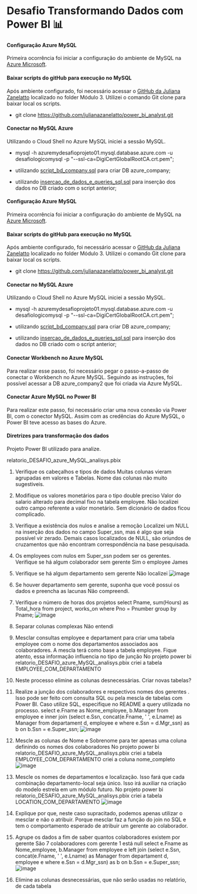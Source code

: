 # Desafio Transformando Dados com Power BI 📊

#### Configuração Azure MySQL
Primeira ocorrência foi iniciar a configuração do ambiente de MySQL na [Azure Microsoft](https://azure.microsoft.com/pt-br/free/search/?ef_id=_k_Cj0KCQjw4bipBhCyARIsAFsieCx6v8smNVMnqGW87eScxcK-g6l2zrTOdBStZnXg1a4vCEkf802gde8aAsS-EALw_wcB_k_&OCID=AIDcmmzmnb0182_SEM__k_Cj0KCQjw4bipBhCyARIsAFsieCx6v8smNVMnqGW87eScxcK-g6l2zrTOdBStZnXg1a4vCEkf802gde8aAsS-EALw_wcB_k_&gclid=Cj0KCQjw4bipBhCyARIsAFsieCx6v8smNVMnqGW87eScxcK-g6l2zrTOdBStZnXg1a4vCEkf802gde8aAsS-EALw_wcB).

#### Baixar scripts do gitHub para execução no MySQL
Após ambiente configurado, foi necessário acessar o [GitHub da Juliana Zanelatto](https://github.com/julianazanelatto/power_bi_analyst.git) localizado no folder Módulo 3. Utilizei o comando Git clone para baixar local os scripts.
- git clone https://github.com/julianazanelatto/power_bi_analyst.git

#### Conectar no MySQL Azure
Utilizando o Cloud Shell no Azure MySQL iniciei a sessão MySQL.
- mysql -h azuremydesafioprojeto01.mysql.database.azure.com -u desafiologicomysql -p "--ssl-ca=DigiCertGlobalRootCA.crt.pem";

- utilizando [script_bd_company.sql]() para criar DB azure_company;
- utilizando [insercao_de_dados_e_queries_sql.sql]() para inserção dos dados no DB criado com o script anterior;

#### Configuração Azure MySQL
Primeira ocorrência foi iniciar a configuração do ambiente de MySQL na [Azure Microsoft](https://azure.microsoft.com/pt-br/free/search/?ef_id=_k_Cj0KCQjw4bipBhCyARIsAFsieCx6v8smNVMnqGW87eScxcK-g6l2zrTOdBStZnXg1a4vCEkf802gde8aAsS-EALw_wcB_k_&OCID=AIDcmmzmnb0182_SEM__k_Cj0KCQjw4bipBhCyARIsAFsieCx6v8smNVMnqGW87eScxcK-g6l2zrTOdBStZnXg1a4vCEkf802gde8aAsS-EALw_wcB_k_&gclid=Cj0KCQjw4bipBhCyARIsAFsieCx6v8smNVMnqGW87eScxcK-g6l2zrTOdBStZnXg1a4vCEkf802gde8aAsS-EALw_wcB).

#### Baixar scripts do gitHub para execução no MySQL
Após ambiente configurado, foi necessário acessar o [GitHub da Juliana Zanelatto](https://github.com/julianazanelatto/power_bi_analyst.git) localizado no folder      Módulo 3. Utilizei o comando Git clone para baixar local os scripts.
- git clone https://github.com/julianazanelatto/power_bi_analyst.git

#### Conectar no MySQL Azure
Utilizando o Cloud Shell no Azure MySQL iniciei a sessão MySQL.
- mysql -h azuremydesafioprojeto01.mysql.database.azure.com -u desafiologicomysql -p "--ssl-ca=DigiCertGlobalRootCA.crt.pem";
    
- utilizando [script_bd_company.sql]() para criar DB azure_company;
- utilizando [insercao_de_dados_e_queries_sql.sql]() para inserção dos dados no DB criado com o script anterior;

#### Conectar Workbench no Azure MySQL
Para realizar esse passo, foi necessário pegar o passo-a-passo de conectar o Workbench no Azure MySQL. Seguindo as instruções, foi possível acessar a DB azure_company2 que foi criada via Azure MySQL.

#### Conectar Azure MySQL no Power BI
Para realizar este passo, foi necessário criar uma nova conexão via Power BI, com o conector MySQL. Assim com as credências do Azure MySQL, o Power BI teve acesso as bases do Azure.


#### Diretrizes para transformação dos dados

Projeto Power BI utilizado para analize. 

relatorio_DESAFIO_azure_MySQL_analisys.pbix

1. Verifique os cabeçalhos e tipos de dados
Muitas colunas vieram agrupadas em valores e Tabelas. Nome das colunas não muito sugestiveis.
2. Modifique os valores monetários para o tipo double preciso
Valor do salario alterado para decimal fixo na tabela employee. Não localizei outro campo referente a valor monetário. Sem dicionário de dados ficou complicado.
3. Verifique a existência dos nulos e analise a remoção
Localizei um NULL na inserção dos dados no campo Super_ssn, mas é algo que seja possível vir zerado. Demais casos localizados de NULL, são oriundos de cruzamentos que não encontram correspondência na base pesquisada.
4. Os employees com nulos em Super_ssn podem ser os gerentes. Verifique se há algum colaborador sem gerente
Sim o employee James
5. Verifique se há algum departamento sem gerente
Não localizei
![image](https://github.com/danLana/PBI_DIO_BOOTCAMP/assets/142463096/7ce1fcbe-d38f-4a51-bd7f-379e69d76aaa)
6. Se houver departamento sem gerente, suponha que você possui os dados e preencha as lacunas
Não compreendi.
7. Verifique o número de horas dos projetos
select Pname, sum(Hours) as Total_hora from project, works_on where Pno = Pnumber group by Pname;
![image](https://github.com/danLana/PBI_DIO_BOOTCAMP/assets/142463096/b3767dce-33de-4c4f-876d-328586e91c36)
8. Separar colunas complexas
Não entendi
9. Mesclar consultas employee e departament para criar uma tabela employee com o nome dos departamentos associados aos colaboradores. A mescla terá como base a tabela employee. Fique atento, essa informação influencia no tipo de junção
No projeto power bi relatorio_DESAFIO_azure_MySQL_analisys.pbix criei a tabela EMPLOYEE_COM_DEPARTAMENTO
10. Neste processo elimine as colunas desnecessárias.
Criar novas tabelas?
11. Realize a junção dos colaboradores e respectivos nomes dos gerentes . Isso pode ser feito com consulta SQL ou pela mescla de tabelas com Power BI. Caso utilize SQL, especifique no README a query utilizada no processo.
select e.Fname as Nome_employee, b.Manager from employee e
inner join (select e.Ssn, concat(e.Fname, ' ', e.Lname) as Manager from departament d, employee e where e.Ssn = d.Mgr_ssn) as b 
on b.Ssn = e.Super_ssn;
![image](https://github.com/danLana/PBI_DIO_BOOTCAMP/assets/142463096/8a314fc3-03a2-475e-8cc9-ed5b5f6fbd0c)

12. Mescle as colunas de Nome e Sobrenome para ter apenas uma coluna definindo os nomes dos colaboradores
No projeto power bi relatorio_DESAFIO_azure_MySQL_analisys.pbix criei a tabela EMPLOYEE_COM_DEPARTAMENTO criei a coluna nome_completo
![image](https://github.com/danLana/PBI_DIO_BOOTCAMP/assets/142463096/2d709776-ad24-442d-bb64-2f5843f3c9ab)
13. Mescle os nomes de departamentos e localização. Isso fará que cada combinação departamento-local seja único. Isso irá auxiliar na criação do modelo estrela em um módulo futuro.
No projeto power bi relatorio_DESAFIO_azure_MySQL_analisys.pbix criei a tabela LOCATION_COM_DEPARTAMENTO
![image](https://github.com/danLana/PBI_DIO_BOOTCAMP/assets/142463096/4f95241b-fe68-477d-a88d-74c1bcdc035a)
14. Explique por que, neste caso supracitado, podemos apenas utilizar o mesclar e não o atribuir.
Porque mesclar faz a função do join no SQL e tem o comportamento esperado de atribuir um gerente ao colaborador.
15. Agrupe os dados a fim de saber quantos colaboradores existem por gerente
São 7 colaboradores com gerente 1 está null
select e.Fname as Nome_employee, b.Manager from employee e
left join (select e.Ssn, concat(e.Fname, ' ', e.Lname) as Manager from departament d, employee e where e.Ssn = d.Mgr_ssn) as b 
on b.Ssn = e.Super_ssn;
![image](https://github.com/danLana/PBI_DIO_BOOTCAMP/assets/142463096/66bb3370-a7f8-45b6-a2b3-a9b4b11ae955)
16. Elimine as colunas desnecessárias, que não serão usadas no relatório, de cada tabela
